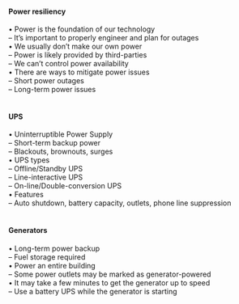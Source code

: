 ####  Power resiliency  

• Power is the foundation of our technology  
– It’s important to properly engineer and plan for outages  
• We usually don’t make our own power  
– Power is likely provided by third-parties  
– We can’t control power availability  
• There are ways to mitigate power issues  
– Short power outages  
– Long-term power issues  
<br>


####  UPS  

• Uninterruptible Power Supply  
– Short-term backup power  
– Blackouts, brownouts, surges  
• UPS types  
– Offline/Standby UPS  
– Line-interactive UPS  
– On-line/Double-conversion UPS  
• Features  
– Auto shutdown, battery capacity, outlets, phone line suppression  
<br>


####  Generators  

• Long-term power backup  
– Fuel storage required  
• Power an entire building  
– Some power outlets may be marked as generator-powered  
• It may take a few minutes to get the generator up to speed  
– Use a battery UPS while the generator is starting
